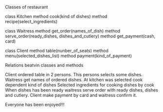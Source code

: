Classes of restaurant

class Kitchen
  method cook(kind of dishes)
  method recipe(select_ingredients)

class Waitress
  method get_order(names_of_dish)
  method serve_order(ready_dishes, dishes_and_cutlery)
  method get_payment(cash, card)

class Client
  method table(nunber_of_seats)
  method menu(selected_dishes_list)
  method payment(kind_of_payment)

Relations beatvin classes and methods

Client ordered table in 2 persons.
This persons selects some dishes.
Waitress get names of ordered dishes.
At kitchen was selected cook dependent kind of dishes
Selected ingredients for cooking dishes by cook
When dishes has been ready waitress serve order with ready dishes, dishes and cutlery.
Client make payment by card and waitress confirm it.

Everyone has been enjoyed!!!
